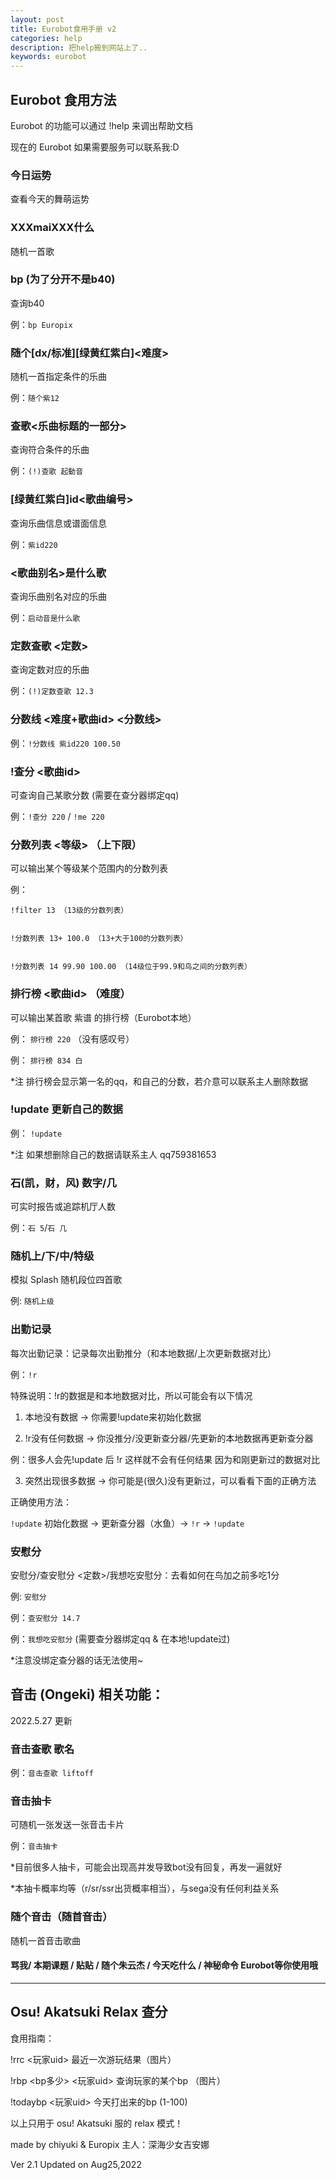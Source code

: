 ```yaml
---
layout: post
title: Eurobot食用手册 v2
categories: help
description: 把help搬到网站上了..
keywords: eurobot
---
```


## Eurobot 食用方法

Eurobot 的功能可以通过 !help 来调出帮助文档

现在的 Eurobot 如果需要服务可以联系我:D

### 今日运势 
查看今天的舞萌运势

### XXXmaiXXX什么 
随机一首歌

### bp (为了分开不是b40)
查询b40


例：`bp Europix`

### 随个[dx/标准][绿黄红紫白]<难度>
随机一首指定条件的乐曲


例：`随个紫12`

### 查歌<乐曲标题的一部分> 
查询符合条件的乐曲


例：`(!)查歌 起動音`

### [绿黄红紫白]id<歌曲编号>
查询乐曲信息或谱面信息


例：`紫id220`

### <歌曲别名>是什么歌
查询乐曲别名对应的乐曲


例：`启动音是什么歌`

### 定数查歌 <定数> 
查询定数对应的乐曲


例：`(!)定数查歌 12.3`

### 分数线 <难度+歌曲id> <分数线>
例：`!分数线 紫id220 100.50`

### !查分 <歌曲id> 
可查询自己某歌分数 (需要在查分器绑定qq)


例：`!查分 220` / `!me 220`

### 分数列表 <等级> （上下限） 
可以输出某个等级某个范围内的分数列表


例： 


	!filter 13 （13级的分数列表）


    !分数列表 13+ 100.0 （13+大于100的分数列表）
	 
	 
    !分数列表 14 99.90 100.00 （14级位于99.9和鸟之间的分数列表）
	 
	
### 排行榜 <歌曲id> （难度） 
可以输出某首歌 紫谱 的排行榜（Eurobot本地）


例： `排行榜 220` （没有感叹号）


例： `排行榜 834 白`


*注 排行榜会显示第一名的qq，和自己的分数，若介意可以联系主人删除数据

### !update 更新自己的数据
例： `!update`


*注 如果想删除自己的数据请联系主人 qq759381653

### 石(凯，财，风) 数字/几 
可实时报告或追踪机厅人数


例：`石 5`/`石 几`

### 随机上/下/中/特级
模拟 Splash 随机段位四首歌


例: `随机上级`

### 出勤记录
每次出勤记录：记录每次出勤推分（和本地数据/上次更新数据对比）

例：`!r`

特殊说明：!r的数据是和本地数据对比，所以可能会有以下情况

1. 本地没有数据 -> 你需要!update来初始化数据

2. !r没有任何数据 -> 你没推分/没更新查分器/先更新的本地数据再更新查分器

例：很多人会先!update 后 !r 这样就不会有任何结果 因为和刚更新过的数据对比

3. 突然出现很多数据 -> 你可能是(很久)没有更新过，可以看看下面的正确方法

正确使用方法：

`!update` 初始化数据 -> 更新查分器（水鱼）-> `!r` -> `!update`

### 安慰分
安慰分/查安慰分 <定数>/我想吃安慰分：去看如何在鸟加之前多吃1分

例:  `安慰分`

例：`查安慰分 14.7`

例：`我想吃安慰分` (需要查分器绑定qq & 在本地!update过)

*注意没绑定查分器的话无法使用~

## 音击 (Ongeki) 相关功能：
2022.5.27 更新
### 音击查歌 歌名


例：`音击查歌 liftoff`


### 音击抽卡
可随机一张发送一张音击卡片

例：`音击抽卡`

*目前很多人抽卡，可能会出现高并发导致bot没有回复，再发一遍就好

*本抽卡概率均等（r/sr/ssr出货概率相当），与sega没有任何利益关系


### 随个音击（随首音击）
随机一首音击歌曲




#### 骂我/ 本期课题 / 贴贴 / 随个朱云杰 / 今天吃什么 / 神秘命令 Eurobot等你使用哦
 ------------------------------------------
## Osu! Akatsuki Relax 查分 
食用指南：

!rrc <玩家uid> 最近一次游玩结果（图片）


!rbp <bp多少> <玩家uid> 查询玩家的某个bp （图片）


!todaybp <玩家uid> 今天打出来的bp (1-100)


以上只用于 osu! Akatsuki 服的 relax 模式！


made by chiyuki & Europix  主人：深海少女吉安娜

Ver 2.1 Updated on Aug25,2022